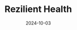 ---  
layout: startup_page  
title: "Rezilient Health"  
id: "rezilienthealth.com"  
permalink: "/rezilienthealthrezilienthealth.com10032024/"  
website: "https://www.rezilienthealth.com/"  
funding_round: "Series A"  
funding_amount: "$10M"  
investors: "Govo Venture Partners, Bridge Ventures, Acorn Pacific Ventures, The Council, Jim McKelvey, Mark and Robyn Jones, Jeremy Friese, David Karandish"  
about: "Rezilient Health is a tech-enabled healthcare company providing concierge healthcare through its CloudClinic model. This model offers same-day access to primary and specialty care, beaming remote physicians into clinics to improve diagnosis and treatment times. The company aims to expand access to high-quality care regardless of economic status."  
markets: "Healthtech, Healthcare, Connected Devices, Internet of Things, Telehealth, Digital Health, Medical Services, Robotics, Software, and Medicine"  
hq: "St Louis, Missouri, United States"  
founded_year: "2016"  
linkedin: "https://www.linkedin.com/company/rezilienthealth"  
twitter: "https://twitter.com/rezilienthealth"  
instagram: ""  
facebook: ""  
crunchbase: "https://www.crunchbase.com/organization/rezilient"  
pitchbook: ""  

date_display: "03-Oct-2024"  
date: "2024-10-03"

# SEO Optimization  
meta_title: "Rezilient Health - Series A Funding ($10M)"  
meta_description: "Rezilient Health, Rezilient Health is a tech-enabled healthcare company providing concierge healthcare through its CloudClinic model. This model offers same-day access ..."  
meta_keywords: "Rezilient Health, Healthtech, Healthcare, Connected Devices, Internet of Things, Telehealth, Digital Health, Medical Services, Robotics, Software, and Medicine, Series A funding"  
canonical_url: "https://startup.projectstartups.com/rezilienthealthrezilienthealth.com10032024/"  
---